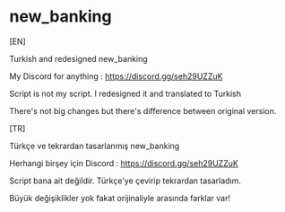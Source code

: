 # new_banking
[EN]

Turkish and redesigned new_banking

My Discord for anything : https://discord.gg/seh29UZZuK

Script is not my script. I redesigned it and translated to Turkish

There's not big changes but there's difference between original version.

[TR]

Türkçe ve tekrardan tasarlanmış new_banking

Herhangi birşey için Discord : https://discord.gg/seh29UZZuK

Script bana ait değildir. Türkçe'ye çevirip tekrardan tasarladım.

Büyük değişiklikler yok fakat orijinaliyle arasında farklar var!
